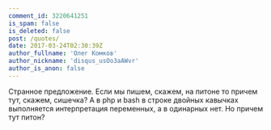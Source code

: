 ```yaml
---
comment_id: 3220641251
is_spam: false
is_deleted: false
post: /quotes/
date: 2017-03-24T02:30:39Z
author_fullname: 'Олег Комков'
author_nickname: 'disqus_usOo3aAWvr'
author_is_anon: false
---
```


<p>Странное предложение. Если мы пишем, скажем, на питоне то причем тут, скажем, сишечка? А в php и bash в строке двойных кавычках выполняется интерпретация переменных, а в одинарных нет. Но причем тут питон?</p>

